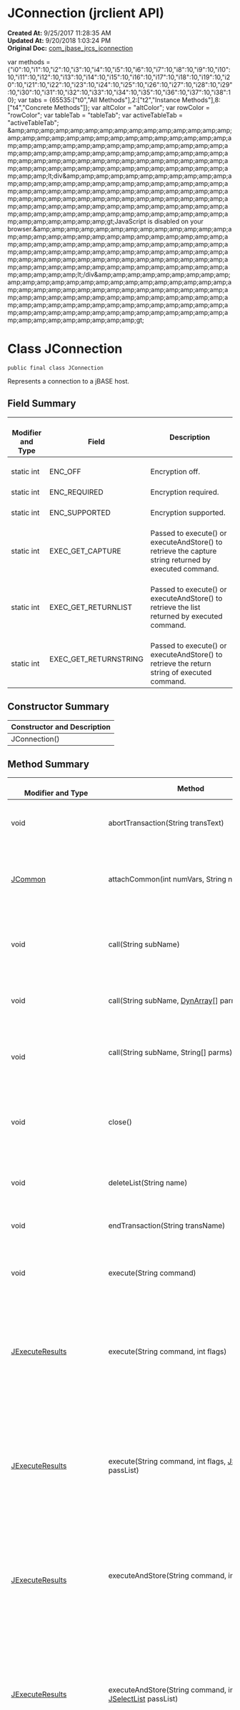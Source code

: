 # JConnection (jrclient API)

**Created At:** 9/25/2017 11:28:35 AM  
**Updated At:** 9/20/2018 1:03:24 PM  
**Original Doc:** [com_jbase_jrcs_jconnection](https://docs.jbase.com/jrcs/com_jbase_jrcs_jconnection)  

<!-- try { if (location.href.indexOf('is-external=true') == -1) { parent.document.title="JConnection (jrclient API)"; } } catch(err) { } //--> var methods = {"i0":10,"i1":10,"i2":10,"i3":10,"i4":10,"i5":10,"i6":10,"i7":10,"i8":10,"i9":10,"i10":10,"i11":10,"i12":10,"i13":10,"i14":10,"i15":10,"i16":10,"i17":10,"i18":10,"i19":10,"i20":10,"i21":10,"i22":10,"i23":10,"i24":10,"i25":10,"i26":10,"i27":10,"i28":10,"i29":10,"i30":10,"i31":10,"i32":10,"i33":10,"i34":10,"i35":10,"i36":10,"i37":10,"i38":10}; var tabs = {65535:["t0","All Methods"],2:["t2","Instance Methods"],8:["t4","Concrete Methods"]}; var altColor = "altColor"; var rowColor = "rowColor"; var tableTab = "tableTab"; var activeTableTab = "activeTableTab"; &amp;amp;amp;amp;amp;amp;amp;amp;amp;amp;amp;amp;amp;amp;amp;amp;amp;amp;amp;amp;amp;amp;amp;amp;amp;amp;amp;amp;amp;amp;amp;amp;amp;amp;amp;amp;amp;amp;amp;amp;amp;amp;amp;amp;amp;amp;amp;amp;amp;amp;amp;amp;amp;amp;amp;amp;amp;amp;amp;amp;amp;amp;amp;amp;amp;amp;amp;amp;amp;amp;amp;amp;amp;amp;amp;amp;amp;amp;amp;amp;amp;amp;amp;amp;amp;amp;amp;amp;amp;amp;amp;amp;amp;amp;lt;div&amp;amp;amp;amp;amp;amp;amp;amp;amp;amp;amp;amp;amp;amp;amp;amp;amp;amp;amp;amp;amp;amp;amp;amp;amp;amp;amp;amp;amp;amp;amp;amp;amp;amp;amp;amp;amp;amp;amp;amp;amp;amp;amp;amp;amp;amp;amp;amp;amp;amp;amp;amp;amp;amp;amp;amp;amp;amp;amp;amp;amp;amp;amp;amp;amp;amp;amp;amp;amp;amp;amp;amp;amp;amp;amp;amp;amp;amp;amp;amp;amp;amp;amp;amp;amp;amp;amp;amp;amp;amp;amp;amp;amp;amp;gt;JavaScript is disabled on your browser.&amp;amp;amp;amp;amp;amp;amp;amp;amp;amp;amp;amp;amp;amp;amp;amp;amp;amp;amp;amp;amp;amp;amp;amp;amp;amp;amp;amp;amp;amp;amp;amp;amp;amp;amp;amp;amp;amp;amp;amp;amp;amp;amp;amp;amp;amp;amp;amp;amp;amp;amp;amp;amp;amp;amp;amp;amp;amp;amp;amp;amp;amp;amp;amp;amp;amp;amp;amp;amp;amp;amp;amp;amp;amp;amp;amp;amp;amp;amp;amp;amp;amp;amp;amp;amp;amp;amp;amp;amp;amp;amp;amp;amp;amp;lt;/div&amp;amp;amp;amp;amp;amp;amp;amp;amp;amp;amp;amp;amp;amp;amp;amp;amp;amp;amp;amp;amp;amp;amp;amp;amp;amp;amp;amp;amp;amp;amp;amp;amp;amp;amp;amp;amp;amp;amp;amp;amp;amp;amp;amp;amp;amp;amp;amp;amp;amp;amp;amp;amp;amp;amp;amp;amp;amp;amp;amp;amp;amp;amp;amp;amp;amp;amp;amp;amp;amp;amp;amp;amp;amp;amp;amp;amp;amp;amp;amp;amp;amp;amp;amp;amp;amp;amp;amp;amp;amp;amp;amp;amp;amp;gt;


# Class JConnection


```
public final class JConnection
```

Represents a connection to a jBASE host.

## Field Summary


| <br>Modifier and Type<br> | <br>Field<br> | Description<br> |
| --- | --- | --- |
| <br>static int<br> | <br>ENC\_OFF<br> | <br>Encryption off.<br> |
| <br>static int<br> | <br>ENC\_REQUIRED<br> | <br>Encryption required.<br> |
| <br>static int<br> | <br>ENC\_SUPPORTED<br> | <br>Encryption supported.<br> |
| <br>static int<br> | <br>EXEC\_GET\_CAPTURE<br> | <br>Passed to execute() or executeAndStore() to retrieve the capture string returned by executed command.<br> |
| <br>static int<br> | <br>EXEC\_GET\_RETURNLIST<br> | <br>Passed to execute() or executeAndStore() to retrieve the list returned by executed command.<br> |
| <br>static int<br> | EXEC\_GET\_RETURNSTRING<br> | <br>Passed to execute() or executeAndStore() to retrieve the return string of executed command.<br> |




### 


## Constructor Summary


| Constructor and Description<br> |
| --- |
| JConnection()<br> |








## Method Summary


| <br>Modifier and Type<br> | Method<br> | <br>Description<br> |
| --- | --- | --- |
| <br>void<br> | <br>abortTransaction(String transText)<br> | <br>Aborts the active transaction<br> |
| <br>[JCommon](./../jcommon-%28jrclient-api%29 "class in com.jbase.jrcs")<br> | <br>attachCommon(int numVars, String name)<br> | <br>Attaches a common block by name with a given number of variables<br> |
| <br>void<br> | <br>call(String subName)<br> | <br>Calls a host-side subroutine passing it no parameters<br> |
| <br>void<br> | <br>call(String subName, [DynArray](./../jdynarray-%28jrclient---api%29 "class in com.jbase.jrcs")[] parms)<br> | <br>Calls a host-side subroutine with given parameters<br> |
| <br>void<br> | call(String subName, String[] parms)<br> | <br>Calls a host-side subroutine with given parameters<br> |
| <br>void<br> | <br>close()<br> | <br>Closes the connection and ends the server-side jRCS proxy process<br> |
| <br>void<br> | <br>deleteList(String name)<br> | <br>Deletes the specified list from a work file<br> |
| <br>void<br> | <br>endTransaction(String transName)<br> | <br>Ends the active transaction<br> |
| <br>void<br> | <br>execute(String command)<br> | <br>Executes a jCL/jQL command ignoring its results<br> |
| <br>[JExecuteResults](com_jbase_jrcs_JExecuteResults "class in com.jbase.jrcs")<br> | <br>execute(String command, int flags)<br> | <br>Executes a jCL/jQL command and retrieves select parameters resulting from execution<br> |
| <br>[JExecuteResults](com_jbase_jrcs_JExecuteResults "class in com.jbase.jrcs")<br> | <br>execute(String command, int flags, [JSelectList](com_jbase_jrcs_JSelectList "class in com.jbase.jrcs") passList)<br> | <br>Executes a jCL/jQL command optionally passing it a select list and retrieves select parameters resulting from execution<br> |
| <br>[JExecuteResults](com_jbase_jrcs_JExecuteResults "class in com.jbase.jrcs")<br> | executeAndStore(String command, int flags)<br> | <br>Executes a jCL/jQL command and retrieves select parameters resulting from execution.<br> |
| <br>[JExecuteResults](com_jbase_jrcs_JExecuteResults "class in com.jbase.jrcs")<br> | <br>executeAndStore(String command, int flags, [JSelectList](com_jbase_jrcs_JSelectList "class in com.jbase.jrcs") passList)<br> | <br>Executes a jCL/jQL command optionally passing it a select list and retrieves select parameters resulting from execution.<br> |
| <br>[JExecuteResults](com_jbase_jrcs_JExecuteResults "class in com.jbase.jrcs")<br> | <br>executeAndStore(String command, int flags,[JSelectList](com_jbase_jrcs_JSelectList "class in com.jbase.jrcs") passList, int blockSize)<br> | <br>Executes a jCL/jQL command optionally passing it a select list and retrieves select parameters resulting from execution.<br> |
| <br>char<br> | <br>getAM()<br> | <br>Retrieves the attribute mark character for this connection<br> |
| <br>String<br> | <br>getCodePage()<br> | <br>Reserved for future use<br> |
| <br>protected com.jbase.jrcs.JConnector<br> |  getConnector()<br> | <br><br> |
| <br>int<br> | <br>getDataEncryptionLevel()<br> | <br><br> |
| <br>int<br> | <br>getDate()<br> | <br>Returns server date as an integer in internal format<br> |
| <br>Charset<br> | <br>getHostCharacterEncoding()<br> | <br>Returns the character set used to map Unicode strings onto byte sequences passed to the host and read from the host.<br> |
| <br>[JDynArray](./../jdynarray-%28jrclient---api%29 "class in com.jbase.jrcs")<br> | getjBaseVersion()<br> | <br>Retrieves the version of jBASE database connected to this JConnection object<br> |
| <br>[JSelectList](./../jselectlist-%28jrclient---api%29 "class in com.jbase.jrcs")<br> | <br>getList(String name)<br> | <br>Retrieves the specified list from a work file<br> |
| <br>String<br> | <br>getLocale()<br> | <br>Reserved for future use<br> |
| <br>int<br> | getPasswordEncryptionLevel()<br> | <br><br> |
| <br>int<br> | getPort()<br> | <br>Returns the jBASE port number (PIB) assigned to the logged on session<br> |
| <br>char<br> | <br>getSVM()<br> | <br>Retrieves the subvalue mark character for this connection<br> |
| <br>[JIOHandler](./../jiohandler-%28jrclient-api%29 "interface in com.jbase.jrcs")<br> | <br>getTermIOHandler()<br> | <br>Retrieves a reference to the current terminal I/O handler<br> |
| <br>int<br> | <br>getTime()<br> | <br>Retrieves the current server time as an integer in internal format<br> |
| <br>char<br> | <br>getVM()<br> | <br>Retrieves the value mark character for this connection<br> |
| <br>String<br> | <br>iConv(String source, String code)<br> | <br>Performs an input conversion of a string using a conversion code<br> |
| <br>String<br> | <br>oConv(String source, String code)<br> | <br>Performs an output conversion of a string using a conversion code<br> |
| <br>void<br> | <br>open(String host, int port, String userName, String password, String accountName)<br> | <br>Opens a TCP/IP connection to the given host and port and establishes a jRCS logon session with specified user name, password and account name<br> |
| <br>void<br> | <br>open(String host, String userName, String password)<br> | <br>Opens a TCP/IP connection to the given host and default jRCS port and establishes a jRCS logon session with specified user name and password<br> |
| <br>[JFile](./../jfile-%28jrclient-api%29 "class in com.jbase.jrcs")<br> | <br>openFile(String fileName)<br> | <br>Opens a file with the given name<br> |
| <br>void<br> | <br>setDataEncryptionLevel(int dataEncryptionLevel)<br> | <br>Sets the current data encryption level.<br> |
| <br>void<br> | <br>setHostCharacterEncoding(Charset charSet)<br> | <br>Sets the character set used to map Unicode strings onto byte sequences passed to the host and read from the host.<br> |
| <br>void<br> | <br>setPasswordEncryptionLevel(int passwordEncryptionLevel)<br> | <br>Sets the current password encryption level.<br> |
| <br>void<br> | <br>setTermIOHandler([JIOHandler](./../jiohandler-%28jrclient-api%29 "interface in com.jbase.jrcs") handler)<br> | <br>Sets a terminal I/O handler<br> |
| <br>void<br> | <br>startTransaction(boolean sync, String transText)<br> | <br>Starts a transaction<br> |








## Methods inherited from class java.lang.Object
`clone, equals, finalize, getClass, hashCode, notify, notifyAll, toString, wait, wait, wait`

## Field Detail

#### **EXEC\_GET\_CAPTURE**

```
public static final int EXEC_GET_CAPTURE
```

Passed to execute() or executeAndStore() to retrieve the capture string returned by executed command


#### 


#### **EXEC\_GET\_RETURNSTRING**

```
public static final int EXEC_GET_RETURNSTRING
```

Passed to execute() or executeAndStore() to retrieve the return string of executed command



#### **EXEC\_GET\_RETURNLIST**

```
public static final int EXEC_GET_RETURNLIST
```

Passed to execute() or executeAndStore() to retrieve the list returned by executed command


#### 


#### **ENC\_REQUIRED**

```
public static final int ENC_REQUIRED
```

Encryption required


#### 


#### **ENC\_SUPPORTED**

```
public static final int ENC_SUPPORTED
```

Encryption supported


#### 


#### **ENC\_OFF**

```
public static final int ENC_OFF
```

Encryption off





## Constructor Detail

#### **JConnection**

```
public JConnection()
```



## Method Detail

#### **abortTransaction**

```
public void abortTransaction(String transText)
```

Aborts the active transaction

Parameters: `transText` - Text to be stored in the transaction file. This parameter can be a blank string ("")

Throws: `JException `





#### **getAM**

```
public char getAM()
```

Retrieves the attribute mark character for this connection

Returns: Attribute mark character







#### **getVM**

```
public char getVM()
```

Retrieves the value mark character for this connection.

Returns: Value mark character







#### **getSVM**

```
public char getSVM()
```

Retrieves the subvalue mark character for this connection

Returns: Subvalue mark character





#### **attachCommon**

```
public JCommon attachCommon(int numVars, String name)
```

throws [JException](./../jexception-%28jrclient-api%29 "class in com.jbase.jrcs") Attaches a common block by name with a given number of variables

Parameters:

`numVars` - Number of variables in the common block`        `

`name` - Name of the common block. To attach an unnamed common specify a blank string ("")

Returns: JCommon object representing the attached common block

Throws: `JException `







#### **call**

```
public void call(String subName, String[] parms)
```

throws [JException](./../jexception-%28jrclient-api%29 "class in com.jbase.jrcs")

Calls a host-side subroutine with given parameters

Parameters:` `

`subName` - Subroutine name`  `

`parms` - An array of subroutine parameters.

The number of parameters must exactly match the jBC signature of the  subroutine.

Throws: `JException `

#### **call**

```
public void call(String subName)
```

throws [JException](/jrcs/com_jbase_jrcs_JException "class in com.jbase.jrcs")

Calls a host-side subroutine passing it no parameters

Parameters:`        `

`    subName` - Subroutine name

Throws:` ``JException ```





#### **call**

```
public void call(String subName, JDynArray[] parms)
```

throws [JException](./../jexception-%28jrclient-api%29 "class in com.jbase.jrcs")

Calls a host-side subroutine with given parameters

Parameters:` `

`subName` - Subroutine name

`parms` - An array of subroutine parameters in the form of dynamic arrays.

The number of parameters must exactly match the jBC signature of the subroutine.

Throws: `JException `

#### **close**

```
public void close()       
```

throws [JException](./../jexception-%28jrclient-api%29 "class in com.jbase.jrcs")

Closes the connection and ends the server-side jRCS proxy process

Throws: `JException `





#### **getCodePage**

```
public String getCodePage()
```

Reserved for future use





#### **getDate**

```
public int getDate()
```

throws [JException](./../jexception-%28jrclient-api%29 "class in com.jbase.jrcs")

Returns server date as an integer in internal format

Returns: Server date

Throws: `JException `



``

#### **deleteList**

```
public void deleteList(String name) 
```

throws [JException](./../jexception-%28jrclient-api%29 "class in com.jbase.jrcs")

Deletes the specified list from a work file

Parameters:

`name` - Name of list to delete

Throws:`JException `

#### **endTransaction**

```
public void endTransaction(String transName)
```

throws [JException](./../jexception-%28jrclient-api%29 "class in com.jbase.jrcs")

Ends the active transaction

Parameters:`        `

`transName` - Text to be stored in the transaction file. This parameter can be a blank string ("")

Throws: `JException `





#### **getList**

```
public JSelectList getList(String name)
```

throws [JException](./../jexception-%28jrclient-api%29 "class in com.jbase.jrcs")

Retrieves the specified list from a work file

Parameters: `        `

`name` - Name of list to retrieve

Returns: JSelectList object representing the list read

Throws:` JException  `

#### 


#### 


#### **iConv**

```
public String iConv(String source, String code)
```

throws [JException](./../jexception-%28jrclient-api%29 "class in com.jbase.jrcs")

Performs an input conversion of a string using a conversion code.

Parameters:

`source` - String to convert

`code` - Conversion code Returns:Converted string

Throws:`JException   ```

#### 


#### 


#### **getjBaseVersion**

```
public JDynArray getjBaseVersion()
```

throws [JException](./../jexception-%28jrclient-api%29 "class in com.jbase.jrcs")

Retrieves the version of jBASE database connected to this JConnection object

Returns: jBASE version as a dynamic array

Throws: `JException `

#### 


#### 


#### **getLocale**

```
public String getLocale()
```

throws [JException](./../jexception-%28jrclient-api%29 "class in com.jbase.jrcs")

Reserved for future use

Throws:`    JException`

#### 


#### 


#### **oConv**

```
public String oConv(String source, String code)
```

throws [JException](./../jexception-%28jrclient-api%29 "class in com.jbase.jrcs")

Performs an output conversion of a string using a conversion code.

Parameters:`        `

`source` - String to convert `        `

`code` - Conversion code Returns: Converted string

Throws: `JException `

#### 


#### 


#### **open**

```
public void open(String host, int port, String userName, String password, String accountName)
```

throws [JException](./../jexception-%28jrclient-api%29 "class in com.jbase.jrcs")

Opens a TCP/IP connection to the given host and port and establishes a jRCS logon session with specified user name, password and account name.

Parameters:

`host` - Host name or IP address to connect to

`port` - IP port number to connect to. Use JConstants.JRCS\_PORT for the default port number

`userName` - User name

`password` - User's password

`accountName` - Account name. This parameter can be a blank string (""). In this case the logon is performed to the home

directory of the user specified by the userName parameter

Throws: `JException `

#### 


#### 


#### **open**

```
public void open(String host, String userName, String password)
```

throws [JException](./../jexception-%28jrclient-api%29 "class in com.jbase.jrcs")

Opens a TCP/IP connection to the given host and default jRCS port and establishes a jRCS logon session with specified username and password.

Parameters:

`host` - Host name or IP address to connect to`   `

`userName` - User name

`password` - User's password

Throws: `JException `

#### 


#### 


#### **openFile**

```
public JFile openFile(String fileName)
```

throws [JException](./../jexception-%28jrclient-api%29 "class in com.jbase.jrcs")

Opens a file with the given name

Parameters:

`fileName` - Name of file to open. The names are case-sensitive on UNIX-like systems.  It is possible to specify DICT in front of the  name to open the dictionary portion of the file.

Returns: JFile object representing the open file.

Throws: `JException`

#### 


#### 


#### **getPort**

```
public int getPort()
```

throws [JException](./../jexception-%28jrclient-api%29 "class in com.jbase.jrcs")

Returns the jBASE port number (PIB) assigned to the logged on session

Returns: Port (PIB) number corresponding to the current session.

Throws:`JException `

#### 


#### 


#### **startTransaction**

```
public void startTransaction(boolean sync, String transText)
```

throws `JException `

Starts a transaction

Parameters:

`sync` - Forces the subsequent end or abort of the transaction to flush all database updates

`transText` - Text to be stored in  the transaction file. It is possible to specify an empty string ("")

Throws: `JException `

#### 


#### 


#### **getTime**

```
public int getTime()
```

throws `JException `

Retrieves the current server time as an integer in internal format.

Returns: Current server time.

Throws:` JException`

#### 


#### 


#### **getConnector**

```
protected com.jbase.jrcs.JConnector getConnector() 
```

Throws:`JException`

#### 


#### 


#### **execute**

```
public JExecuteResults execute(String command, int flags, JSelectList passList)
```

throws `JException `

Executes a jCL/jQL command optionally passing it a select list and retrieves select parameters resulting from execution.

Parameters:

`command` - Command to execute.

`flags` - A bit mask specifying parameters to return from the host. This can be any of the following:


| <br>EXEC\_GET\_CAPTURE<br> | <br>retrieves the capture string<br> |
| <br>EXEC\_GET\_RETURNLIST<br> | <br>retrieves the select list generated by the command<br> |
| <br>EXEC\_GET\_RETURNSTRING<br> | <br>retrieves the return string<br> |


`passList` - Select list to be passed to the command. This parameter can be null

Returns: JExecuteResults object with requested execution results.

Throws**:**`JException`

#### 


#### 


#### **execute**

```
public JExecuteResults execute(String command, int flags)
```

throws `JException `

Executes a jCL/jQL command and retrieves select parameters resulting from execution.

Parameters:

`command` - Command to execute.

`flags` - A bit mask specifying parameters to return from the host. See `execute(String,int, JSelectList).  `

Returns: JExecuteResults object with requested execution results.

Throws:` JException`

#### 


#### 


#### **execute**

```
public void execute(String command)
```

throws `JException `

xecutes a jCL/jQL command ignoring its results.

Parameters:

`command` - Command to execute.

Throws: `JException`

#### 


#### 


#### **executeAndStore**

```
public JExecuteResults executeAndStore(String command, int flags, JSelectList passList, int blockSize)
```

throws `JException `

Executes a jCL/jQL command optionally passing it a select list and retrieves select parameters resulting from execution. The function retrieves a reference to a JCapture object to incrementally fetch the captured output.

Parameters:

`command` - Command to execute `flags` - A bit mask specifying parameters to return from the hostThis can be any of the following:


| <br>EXEC\_GET\_RETURNLIST<br> | <br>retrieves the select list generated by the command<br> |
| <br>EXEC\_GET\_RETURNSTRING<br> | <br>retrieves the return string<br> |


`passList` - Select list to be passed to the command. This parameter can be null.

`blockSize` - Initial block size for the capture.

Returns: JExecuteResults object with requested execution results.

Throws: `JException `



`  `

#### **executeAndStore**

```
public JExecuteResults executeAndStore(String command, int flags, JSelectList passList) 
```

throws `JException`

Executes a jCL/jQL command optionally passing it a select list and retrieves select parameters resulting from execution. The

function retrieves a reference to a JCapture object to incrementally fetch the captured output.

Parameters:

`command` - Command to execute

`flags` - A bit mask specifying parameters to return from the host. See `executeAndStore(String, int, JSelectList, int)`

`passList` - Select list to be passed to the command. This parameter can be null.

Returns: JExecuteResults object with requested execution results.

Throws:`JException `





#### **executeAndStore**

```
public JExecuteResults executeAndStore(String command, int flags) 
```

throws `JException`

Executes a jCL/jQL command and retrieves select parameters resulting from execution. The function retrieves a reference to a JCapture object to incrementally fetch the captured output.

Parameters:

`command` - Command to execute.

`flags` - A bit mask specifying parameters to return from the host. See `executeAndStore(String, int, JSelectList, int) `

Returns: JExecuteResults object with requested execution results.

Throws: `JException`





#### **getTermIOHandler**

```
public JIOHandler getTermIOHandler() 
```

Retrieves a reference to the current terminal I/O handler.

Returns: Current terminal I/O handler or null if the default handler is used.





#### setTermIOHandler

```
public void setTermIOHandler(JIOHandler handler) 
```

Sets a terminal I/O handler

Parameters:

`handler` - New terminal I/O handler or null to use the default.







#### getHostCharacterEncoding

```
public Charset getHostCharacterEncoding() 
```

Returns the character set used to map Unicode strings onto byte sequences passed to the host and read from the host.

Returns: Current charset used to encode data passed to host.





#### **setHostCharacterEncoding**

```
public void setHostCharacterEncoding(Charset charSet) 
```

Sets the character set used to map Unicode strings onto byte sequences passed to the host and read from the host.

Parameters:

`charSet` - A Charset object used to perform character mapping. If this parameter is null, the encoding defaults to Windows Latin-1.





#### **getDataEncryptionLevel**

```
public int getDataEncryptionLevel() 
```

Returns: Current data encryption level setting.





#### setDataEncryptionLevel

```
public void setDataEncryptionLevel(int dataEncryptionLevel) 
```

throws `JException`

Sets the current data encryption level.

Parameters:

`dataEncryptionLevel` - Data encryption level to set (ENC\_REQUIRED to ENC\_OFF)

Throws: `JException` - Encryption level specified is invalid or connection is already active.





#### **getPasswordEncryptionLevel**

```
public int getPasswordEncryptionLevel() 
```

Returns: Current password encryption level setting.





#### **setPasswordEncryptionLevel**

```
public void setPasswordEncryptionLevel(int passwordEncryptionLevel) 
```

throws `JException`

Sets the current password encryption level.

Parameters:

`passwordEncryptionLevel` - Password encryption level to set (ENC\_REQUIRED to ENC\_OFF).

Throws: `JException` - Encryption level specified is invalid or connection is already active.
